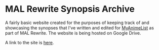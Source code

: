 # MAL Rewrite Synopsis Archive

A fairly basic website created for the purposes of keeping track of and showcasing
the synopses that I've written and edited for [MyAnimeList](http://myanimelist.net/)
as part of MAL Rewrite. The website is being hosted on Google Drive.

A link to the site is [here]().
